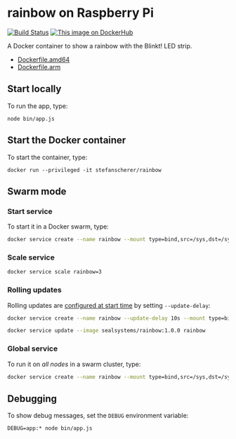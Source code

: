 # rainbow on Raspberry Pi

[![Build Status](https://travis-ci.org/sealsystems/rainbow.svg?branch=master)](https://travis-ci.org/sealsystems/rainbow)
[![This image on DockerHub](https://img.shields.io/docker/pulls/sealsystems/rainbow.svg)](https://hub.docker.com/r/sealsystems/rainbow/)

A Docker container to show a rainbow with the Blinkt! LED strip.

- [Dockerfile.amd64](https://github.com/sealsystems/rainbow/blob/master/Dockerfile.amd64)
- [Dockerfile.arm](https://github.com/sealsystems/rainbow/blob/master/Dockerfile.arm)

## Start locally

To run the app, type:

```
node bin/app.js
```

## Start the Docker container

To start the container, type:

```
docker run --privileged -it stefanscherer/rainbow
```

## Swarm mode

### Start service

To start it in a Docker swarm, type:

```bash
docker service create --name rainbow --mount type=bind,src=/sys,dst=/sys  sealsystems/rainbow:1.0.0
```

### Scale service

```bash
docker service scale rainbow=3
```

### Rolling updates

Rolling updates are [configured at start time](https://docs.docker.com/engine/swarm/swarm-tutorial/rolling-update/) by setting `--update-delay`:

```bash
docker service create --name rainbow --update-delay 10s --mount type=bind,src=/sys,dst=/sys sealsystems/rainbow:0.2.0
```

```bash
docker service update --image sealsystems/rainbow:1.0.0 rainbow
```

### Global service

To run it on *all nodes* in a swarm cluster, type:

```bash
docker service create --name rainbow --mount type=bind,src=/sys,dst=/sys --mode global sealsystems/rainbow:1.0.0
```

## Debugging

To show debug messages, set the `DEBUG` environment variable:

```
DEBUG=app:* node bin/app.js
```
